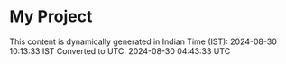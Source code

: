 # My Project

This content is dynamically generated in Indian Time (IST): 2024-08-30 10:13:33 IST
Converted to UTC: 2024-08-30 04:43:33 UTC
